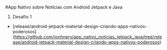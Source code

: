 #App Nativo sobre Notícias com Android Jetpack e Java

1. Desafio 1
- [release/android-jetpack-material-design-criando-apps-nativos-poderosos] (https://github.com/jonhnery/app_nativo_noticias_jetpack_java/tree/release/android-jetpack-material-design-criando-apps-nativos-poderosos)
